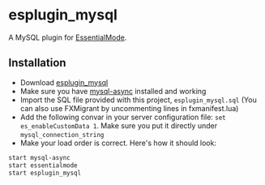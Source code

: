 # esplugin_mysql

A MySQL plugin for [EssentialMode](https://github.com/kanersps/essentialmode).

## Installation

- Download [esplugin_mysql](https://github.com/kanersps/esplugin_mysql/archive/master.zip)
- Make sure you have [mysql-async](https://github.com/brouznouf/fivem-mysql-async) installed and working
- Import the SQL file provided with this project, `esplugin_mysql.sql` (You can also use FXMigrant by uncommenting lines in fxmanifest.lua)
- Add the following convar in your server configuration file: `set es_enableCustomData 1`. Make sure you put it directly under `mysql_connection_string`
- Make your load order is correct. Here's how it should look:

```bash
start mysql-async
start essentialmode
start esplugin_mysql
```
